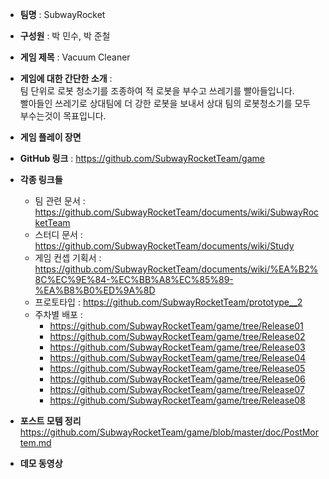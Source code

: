 * __팀명__ : SubwayRocket

* __구성원__ : 박 민수, 박 준철

* __게임 제목__ : Vacuum Cleaner

* __게임에 대한 간단한 소개__ : <br>
팀 단위로 로봇 청소기를 조종하여 적 로봇을 부수고 쓰레기를 빨아들입니다.<br>
빨아들인 쓰레기로 상대팀에 더 강한 로봇을 보내서 상대 팀의 로봇청소기를 모두 부수는것이 목표입니다.

* __게임 플레이 장면__

* __GitHub 링크__ : https://github.com/SubwayRocketTeam/game

* __각종 링크들__
  * 팀 관련 문서 : https://github.com/SubwayRocketTeam/documents/wiki/SubwayRocketTeam
  * 스터디 문서 : https://github.com/SubwayRocketTeam/documents/wiki/Study
  * 게임 컨셉 기획서 : https://github.com/SubwayRocketTeam/documents/wiki/%EA%B2%8C%EC%9E%84-%EC%BB%A8%EC%85%89-%EA%B8%B0%ED%9A%8D
  * 프로토타입 : https://github.com/SubwayRocketTeam/prototype__2
  * 주차별 배포 :
    * https://github.com/SubwayRocketTeam/game/tree/Release01
    * https://github.com/SubwayRocketTeam/game/tree/Release02
    * https://github.com/SubwayRocketTeam/game/tree/Release03
    * https://github.com/SubwayRocketTeam/game/tree/Release04
    * https://github.com/SubwayRocketTeam/game/tree/Release05
    * https://github.com/SubwayRocketTeam/game/tree/Release06
    * https://github.com/SubwayRocketTeam/game/tree/Release07
    * https://github.com/SubwayRocketTeam/game/tree/Release08

* __포스트 모템 정리__
https://github.com/SubwayRocketTeam/game/blob/master/doc/PostMortem.md

* __데모 동영상__
